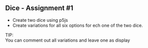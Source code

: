 ## Dice - Assignment #1  

- Create two dice using p5js
- Create variations for all six options for ech one of the two dice.  

TIP:  
You can comment out all variations and leave one as display
